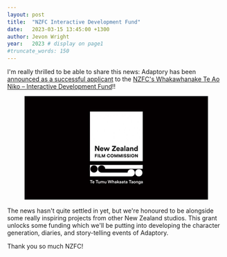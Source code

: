 ```yaml
---
layout: post
title:  "NZFC Interactive Development Fund"
date:   2023-03-15 13:45:00 +1300
author: Jevon Wright
year:   2023 # display on page1
#truncate_words: 150
---
```


I'm really thrilled to be able to share this news: Adaptory has been
[announced as a successful applicant](https://www.nzfilm.co.nz/news/interactive-development-fund-annoucement-0)
to the [NZFC's Whakawhanake Te Ao Niko – Interactive Development Fund](https://www.nzfilm.co.nz/funds/whakawhanake-te-ao-niko-interactive-development-fund)!!

<figure class="image">
  <a href="https://www.nzfilm.co.nz/news/interactive-development-fund-annoucement-0"><img src="/assets/images/nzfc logo.jpg"></a>
</figure>

The news hasn't quite settled in yet, but we're honoured to be
alongside some really inspiring projects from other New Zealand studios.
This grant unlocks some funding which we'll be putting into developing
the character generation, diaries, and story-telling events of Adaptory.

Thank you so much NZFC!
